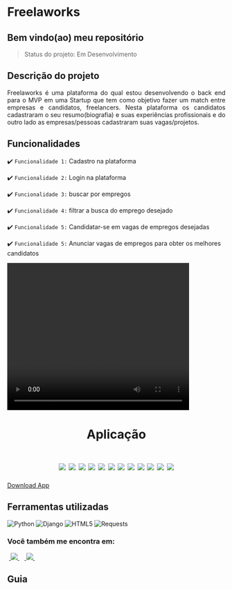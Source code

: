<h1>Freelaworks</h1>

<h2>Bem vindo(ao) meu repositório</h2>

>Status do projeto: Em Desenvolvimento

## Descrição do projeto
 <p align="justify">
Freelaworks é uma plataforma do qual estou desenvolvendo o back end para o MVP em uma Startup que tem como objetivo fazer um match entre empresas e candidatos, freelancers. Nesta plataforma os candidatos cadastraram o seu resumo(biografia) e suas experiências profissionais e do outro lado as empresas/pessoas cadastraram suas vagas/projetos.
<div>
 
## Funcionalidades

:heavy_check_mark: `Funcionalidade 1:` Cadastro na plataforma

:heavy_check_mark: `Funcionalidade 2:`  Login na plataforma

:heavy_check_mark: `Funcionalidade 3:` buscar por empregos

:heavy_check_mark: `Funcionalidade 4:` filtrar a busca do emprego desejado

:heavy_check_mark: `Funcionalidade 5:` Candidatar-se em vagas de empregos desejadas

:heavy_check_mark: `Funcionalidade 5:` Anunciar vagas de empregos para obter os melhores candidatos

        
<video width="420" height="340" controls="controls">
    <source src="./filme.mp4" type="video/mp4">
</video>
 
<div align='center'>
    <h1>Aplicação<h1>
    <img src="desktop/capa mv.gif">
    <img src="desktop/capa 4k.png">
    <img src="desktop/login.png">
    <img src="desktop/index.png">
    <img src="desktop/perfil.png">
    <img src="desktop/index cndd.png">
    <img src="desktop/dash.png">
    <img src="mobile/capa.png">
    <img src="mobile/login.png">
    <img src="mobile/index.png">
    <img src="mobile/perfil.png">
    <img src="mobile/index cndd.png">
</div>
<a href="https://drive.google.com/file/d/1eMttqowLn7t7RS2JgL4XYFfCXA_j3za-/view?usp=sharing">Download App</a>
            
## Ferramentas utilizadas

![Python](https://img.shields.io/badge/Python-14354C?style=for-the-badge&logo=python&logoColor=white) 
![Django](https://img.shields.io/badge/django-%23092E20.svg?style=for-the-badge&logo=django&logoColor=white)
![HTML5](https://img.shields.io/badge/HTML5-E34F26?style=for-the-badge&logo=html5&logoColor=white)
![Requests](https://img.shields.io/badge/Requests-%2307405e.svg?style=for-the-badge&logo=Resquests&logoColor=white)
   
### Você também me encontra em:
&nbsp;<a href="https://www.linkedin.com/in/habacuque-gosch-de-oliveira-993b45264/">
  <img src="https://img.shields.io/badge/linkedin-%230077B5.svg?style=for-the-badge&logo=linkedin&logoColor=white">
</a>&nbsp;
&nbsp;<a href="https://www.instagram.com/gosch_tlgd">
  <img src="https://img.shields.io/badge/Instagram-%23E4405F.svg?style=for-the-badge&logo=Instagram&logoColor=white">
</a>&nbsp;
 
<h2>Guia</h2>


